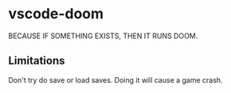 # vscode-doom 

BECAUSE IF SOMETHING EXISTS, THEN IT RUNS DOOM.

## Limitations

Don't try do save or load saves. Doing it will cause a game crash.